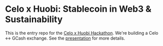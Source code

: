 # Celo x Huobi: Stablecoin in Web3 & Sustainability

This is the entry repo for the [Celo x Huobi Hackathon](https://celohuobihack.com/).
We're building a Celo <-> GCash exchange.
See the [presentation](https://github.com/chucklam/celohuobihack/blob/main/Celo%20_%20GCash%20Exchange.pdf) for more details.
